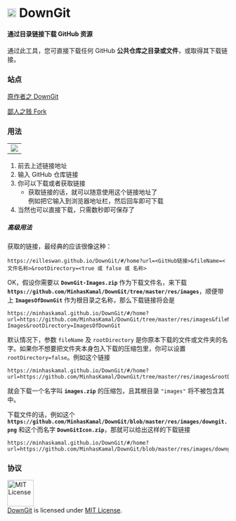 <h1> <img src="https://github.com/EillesWan/DownGit/raw/master/res/images/downgit.png" width="20" height=auto /> DownGit </h1>

<!-- [![Donate](https://img.shields.io/badge/Donate-PayPal-green.svg)](https://www.paypal.com/donate/?business=5KR6BA9MYTM62&no_recurring=0&currency_code=USD) -->

#### 通过目录链接下载 GitHub 资源

通过此工具，您可直接下载任何 GitHub **公共仓库之目录或文件**，或取得其下载链接。

### 站点

[原作者之 DownGit](https://minhaskamal.github.io/DownGit)

[鄙人之贱 Fork](https://eilleswan.github.io/DownGit)

### 用法

<table><tr><td> <img src="https://cloud.githubusercontent.com/assets/5456665/17822364/940bded8-6678-11e6-9603-b84d75bccec1.gif" /> </td></tr></table>

1. 前去上述链接地址
2. 输入 GitHub 仓库链接
3. 你可以下载或者获取链接
    - 获取链接的话，就可以随意使用这个链接地址了\
      例如把它输入到浏览器地址栏，然后回车即可下载
4. 当然也可以直接下载，只需数秒即可保存了

##### 高级用法

获取的链接，最经典的应该很像这种：

```
https://eilleswan.github.io/DownGit/#/home?url=<GitHub链接>&fileName=<文件名称>&rootDirectory=<true 或 false 或 名称>
```

OK，假设你需要以 **`DownGit-Images.zip`** 作为下载文件名，来下载 **`https://github.com/MinhasKamal/DownGit/tree/master/res/images`**，顺便带上 **`ImagesOfDownGit`** 作为根目录之名称，那么下载链接将会是

```
https://minhaskamal.github.io/DownGit/#/home?url=https://github.com/MinhasKamal/DownGit/tree/master/res/images&fileName=DownGit-Images&rootDirectory=ImagesOfDownGit
```

默认情况下，参数 `fileName` 及 `rootDirectory` 是你原本下载的文件或文件夹的名字。如果你不想要把文件夹本身包入下载的压缩包里，你可以设置 `rootDirectory=false`。例如这个链接

```
https://minhaskamal.github.io/DownGit/#/home?url=https://github.com/MinhasKamal/DownGit/tree/master/res/images&rootDirectory=false
```

就会下载一个名字叫 **`images.zip`** 的压缩包，且其根目录 `"images"` 将不被包含其中。

下载文件的话，例如这个 **`https://github.com/MinhasKamal/DownGit/blob/master/res/images/downgit.png`** 和这个而名字 **`DownGitIcon.zip`**，那就可以给出这样的下载链接

```
https://minhaskamal.github.io/DownGit/#/home?url=https://github.com/MinhasKamal/DownGit/blob/master/res/images/downgit.png&fileName=DownGitIcon
```

### 协议

<a rel="license" href="https://opensource.org/licenses/MIT"><img alt="MIT License" src="https://cloud.githubusercontent.com/assets/5456665/18950087/fbe0681a-865f-11e6-9552-e59d038d5913.png" width="60em" height=auto/></a><br/><a href="https://github.com/MinhasKamal/DownGit">DownGit</a> is licensed under <a rel="license" href="https://opensource.org/licenses/MIT">MIT License</a>.
